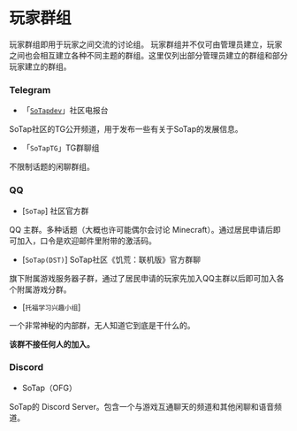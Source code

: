 # 玩家群组

玩家群组即用于玩家之间交流的讨论组。
玩家群组并不仅可由管理员建立，玩家之间也会相互建立各种不同主题的群组。这里仅列出部分管理员建立的群组和部分玩家建立的群组。

### Telegram

- 「[`SoTapdev`](//t.me/sotapdev)」社区电报台

SoTap社区的TG公开频道，用于发布一些有关于SoTap的发展信息。

- 「`SoTapTG`」TG群聊组

不限制话题的闲聊群组。

### QQ

- [`SoTap`] 社区官方群

QQ 主群。多种话题（大概也许可能偶尔会讨论 Minecraft）。通过居民申请后即可加入，口令是欢迎邮件里附带的激活码。

- [`SoTap(DST)`] SoTap社区《饥荒：联机版》官方群聊

旗下附属游戏服务器子群，通过了居民申请的玩家先加入QQ主群以后即可加入各个附属游戏分群。

- [`托福学习兴趣小组`] 

一个非常神秘的内部群，无人知道它到底是干什么的。

**该群不接任何人的加入。**

### Discord

- SoTap（OFG）

SoTap的 Discord Server。包含一个与游戏互通聊天的频道和其他闲聊和语音频道。

